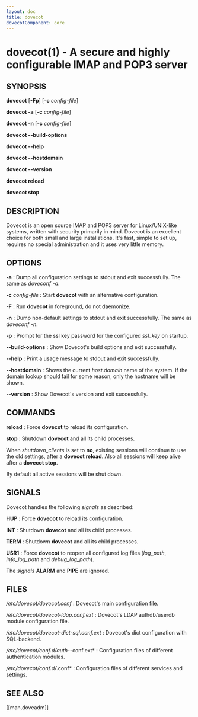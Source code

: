 ```yaml
---
layout: doc
title: dovecot
dovecotComponent: core
---
```


# dovecot(1) - A secure and highly configurable IMAP and POP3 server

## SYNOPSIS

**dovecot** [**-Fp**] [**-c** *config-file*]

**dovecot -a** [**-c** *config-file*]

**dovecot -n** [**-c** *config-file*]

**dovecot -\-build-options**

**dovecot -\-help**

**dovecot -\-hostdomain**

**dovecot -\-version**

**dovecot reload**

**dovecot stop**

## DESCRIPTION

Dovecot is an open source IMAP and POP3 server for Linux/UNIX-like
systems, written with security primarily in mind. Dovecot is an
excellent choice for both small and large installations. It's fast,
simple to set up, requires no special administration and it uses very
little memory.

## OPTIONS

**-a**
:   Dump all configuration settings to stdout and exit successfully. The
    same as *doveconf -a*.

**-c** *config-file*
:   Start **dovecot** with an alternative configuration.

**-F**
:   Run **dovecot** in foreground, do not daemonize.

**-n**
:   Dump non-default settings to stdout and exit successfully. The same
    as *doveconf -n*.

**-p**
:   Prompt for the ssl key password for the configured *ssl_key* on startup.

**-\-build-options**
:   Show Dovecot's build options and exit successfully.

**-\-help**
:   Print a usage message to stdout and exit successfully.

**-\-hostdomain**
:   Shows the current *host*.*domain* name of the system. If the domain
    lookup should fail for some reason, only the hostname will be shown.

**-\-version**
:   Show Dovecot's version and exit successfully.

## COMMANDS

**reload**
:   Force **dovecot** to reload its configuration.

**stop**
:   Shutdown **dovecot** and all its child processes.

When *shutdown_clients* is set to **no**, existing sessions will
continue to use the old settings, after a **dovecot reload**. Also all
sessions will keep alive after a **dovecot stop**.

By default all active sessions will be shut down.

## SIGNALS

Dovecot handles the following *signals* as described:

**HUP**
:   Force **dovecot** to reload its configuration.

**INT**
:   Shutdown **dovecot** and all its child processes.

**TERM**
:   Shutdown **dovecot** and all its child processes.

**USR1**
:   Force **dovecot** to reopen all configured log files (*log_path*,
    *info_log_path* and *debug_log_path*).

The *signals* **ALARM** and **PIPE** are ignored.

## FILES

*/etc/dovecot/dovecot.conf*
:   Dovecot's main configuration file.

*/etc/dovecot/dovecot-ldap.conf.ext*
:   Dovecot's LDAP authdb/userdb module configuration file.

*/etc/dovecot/dovecot-dict-sql.conf.ext*
:   Dovecot's dict configuration with SQL-backend.

*/etc/dovecot/conf.d/auth-*-conf.ext*
:   Configuration files of different authentication modules.

*/etc/dovecot/conf.d/*.conf*
:   Configuration files of different services and settings.

<!-- @include: reporting-bugs.inc -->

## SEE ALSO

[[man,doveadm]]
